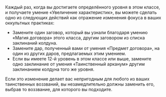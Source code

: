 Каждый раз, когда вы достигаете определённого уровня в этом классе, и получаете умение «Увеличение характеристик», вы можете сделать одно из следующих действий как отражение изменения фокуса в ваших оккультных практиках:

- Замените один заговор, который вы узнали благодаря умению «Магия договора» этого класса, другим заговором из списка заклинаний колдуна.
- Замените дар, полученный вами от умения «Предмет договора», на один из других даров, предлагаемых этим умением.
- Если вы имеете 12-й уровень в этом классе или выше, замените одно заклинание от умения «Таинственный арканум» другим заклинанием колдуна того же уровня.

Если это изменение делает вас непригодным для любого из ваших таинственных воззваний, вы незамедлительно должны заменить его, выбрав то воззвание, для которого вы подходите.